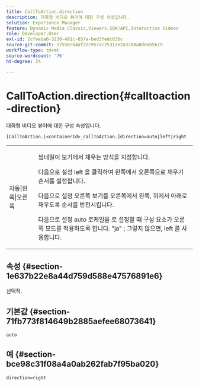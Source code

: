 ```yaml
---
title: CallToAction.direction
description: 대화형 비디오 뷰어에 대한 구성 속성입니다.
solution: Experience Manager
feature: Dynamic Media Classic,Viewers,SDK/API,Interactive Videos
role: Developer,User
exl-id: 2cfeeba0-3230-481c-857a-bed3fedc836c
source-git-commit: 17556c64af32c957ac25312e2a3288a8d86b5679
workflow-type: tm+mt
source-wordcount: '76'
ht-degree: 3%

---
```


# CallToAction.direction{#calltoaction-direction}

대화형 비디오 뷰어에 대한 구성 속성입니다.

`[CallToAction.|<containerId>_callToAction.]direction=auto|left|right`

<table id="table_441553CD34C94A58A9D7CBF772DEDDB6"> 
 <tbody> 
  <tr> 
   <td colname="col1"> <p> <span class="codeph"> 자동|왼쪽|오른쪽 </span> </p> </td> 
   <td colname="col2"> <p> 썸네일이 보기에서 채우는 방식을 지정합니다. </p> <p>다음으로 설정 <span class="codeph"> left </span> 을 클릭하여 왼쪽에서 오른쪽으로 채우기 순서를 설정합니다. </p> <p>다음으로 설정 <span class="codeph"> 오른쪽 </span> 보기를 오른쪽에서 왼쪽, 위에서 아래로 채우도록 순서를 반전시킵니다. </p> <p>다음으로 설정 <span class="codeph"> auto </span> 로케일을 로 설정할 때 구성 요소가 오른쪽 모드를 적용하도록 합니다. <span class="codeph"> "ja" </span>; 그렇지 않으면, <span class="codeph"> left </span> 를 사용합니다. </p> </td> 
  </tr> 
 </tbody> 
</table>

## 속성 {#section-1e637b22e8a44d759d588e47576891e6}

선택적.

## 기본값 {#section-71fb773f814649b2885aefee68073641}

`auto`

## 예 {#section-bce98c31f08a4a0ab262fab7f95ba020}

```
direction=right
```
